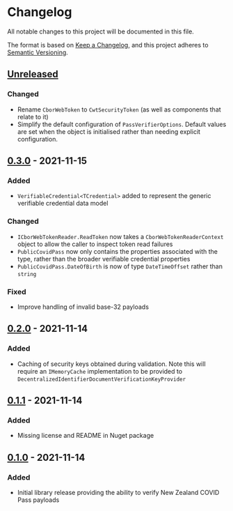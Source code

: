 # Changelog

All notable changes to this project will be documented in this file.

The format is based on [Keep a Changelog](https://keepachangelog.com/en/1.0.0/),
and this project adheres to [Semantic Versioning](https://semver.org/spec/v2.0.0.html).

## [Unreleased]

### Changed

- Rename `CborWebToken` to `CwtSecurityToken` (as well as components that relate to it)
- Simplify the default configuration of `PassVerifierOptions`. Default values are set when the object is initialised rather than needing explicit configuration. 

## [0.3.0] - 2021-11-15

### Added

- `VerifiableCredential<TCredential>` added to represent the generic verifiable credential data model

### Changed

- `ICborWebTokenReader.ReadToken` now takes a `CborWebTokenReaderContext` object to allow the caller to inspect token read failures
- `PublicCovidPass` now only contains the properties associated with the type, rather than the broader verifiable credential properties
- `PublicCovidPass.DateOfBirth` is now of type `DateTimeOffset` rather than `string`

### Fixed

- Improve handling of invalid base-32 payloads

## [0.2.0] - 2021-11-14

### Added

- Caching of security keys obtained during validation. Note this will require an `IMemoryCache` implementation to be provided to `DecentralizedIdentifierDocumentVerificationKeyProvider`

## [0.1.1] - 2021-11-14

### Added

- Missing license and README in Nuget package

## [0.1.0] - 2021-11-14

### Added

- Initial library release providing the ability to verify New Zealand COVID Pass payloads

[Unreleased]: https://github.com/JedS6391/NzCovidPass/compare/0.3.0...HEAD
[0.3.0]: https://github.com/JedS6391/NzCovidPass/compare/0.2.0...0.3.0
[0.2.0]: https://github.com/JedS6391/NzCovidPass/compare/0.1.1...0.2.0
[0.1.1]: https://github.com/JedS6391/NzCovidPass/compare/0.1.0...0.1.1
[0.1.0]: https://github.com/JedS6391/NzCovidPass/releases/tag/0.1.0